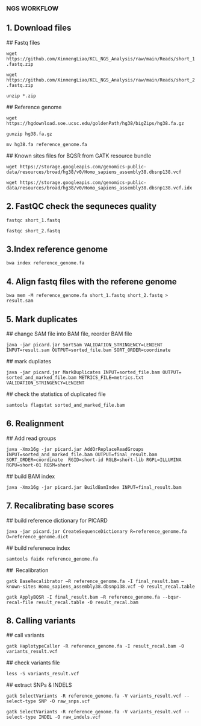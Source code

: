 ### NGS WORKFLOW

## 1. Download files

## Fastq files

`wget https://github.com/XinmengLiao/KCL_NGS_Analysis/raw/main/Reads/short_1.fastq.zip`

`wget https://github.com/XinmengLiao/KCL_NGS_Analysis/raw/main/Reads/short_2.fastq.zip`

`unzip *.zip`

## Reference genome

`wget https://hgdownload.soe.ucsc.edu/goldenPath/hg38/bigZips/hg38.fa.gz`

`gunzip hg38.fa.gz`

`mv hg38.fa reference_genome.fa`

## Known sites files for BQSR from GATK resource bundle

`wget https://storage.googleapis.com/genomics-public-data/resources/broad/hg38/v0/Homo_sapiens_assembly38.dbsnp138.vcf`

`wget https://storage.googleapis.com/genomics-public-data/resources/broad/hg38/v0/Homo_sapiens_assembly38.dbsnp138.vcf.idx`

## 2. FastQC check the sequneces quality

`fastqc short_1.fastq`

`fastqc short_2.fastq`

## 3.Index reference genome

`bwa index reference_genome.fa`

## 4. Align fastq files with the referene genome

`bwa mem -M reference_genome.fa short_1.fastq short_2.fastq > result.sam`

## 5. Mark duplicates

## change SAM file into BAM file, reorder BAM file

`java -jar picard.jar SortSam VALIDATION_STRINGENCY=LENIENT INPUT=result.sam OUTPUT=sorted_file.bam SORT_ORDER=coordinate`

## mark dupliates

`java -jar picard.jar MarkDuplicates INPUT=sorted_file.bam OUTPUT= sorted_and_marked_file.bam METRICS_FILE=metrics.txt VALIDATION_STRINGENCY=LENIENT`

## check the statistics of duplicated file

`samtools flagstat sorted_and_marked_file.bam`

## 6. Realignment

## Add read groups

`java -Xmx16g -jar picard.jar AddOrReplaceReadGroups INPUT=sorted_and_marked_file.bam OUTPUT=final_result.bam SORT_ORDER=coordinate  RGID=short-id RGLB=short-lib RGPL=ILLUMINA RGPU=short-01 RGSM=short`

## build BAM index

`java -Xmx16g -jar picard.jar BuildBamIndex INPUT=final_result.bam`


## 7. Recalibrating base scores
## build reference dictionary for PICARD

`java -jar picard.jar CreateSequenceDictionary R=reference_genome.fa O=reference_genome.dict`

## build referenece index

`samtools faidx reference_genome.fa`

##  Recalibration

`gatk BaseRecalibrator –R reference_genome.fa -I final_result.bam –known-sites Homo_sapiens_assembly38.dbsnp138.vcf –O result_recal.table`

`gatk ApplyBQSR -I final_result.bam –R reference_genome.fa --bqsr-recal-file result_recal.table -O result_recal.bam`


## 8. Calling variants

## call variants

`gatk HaplotypeCaller -R reference_genome.fa -I result_recal.bam -O variants_result.vcf`

## check variants file

`less -S variants_result.vcf`

## extract SNPs & INDELS

`gatk SelectVariants -R reference_genome.fa -V variants_result.vcf --select-type SNP -O raw_snps.vcf`

`gatk SelectVariants -R reference_genome.fa -V variants_result.vcf --select-type INDEL -O raw_indels.vcf`

